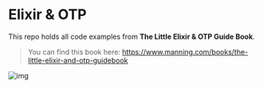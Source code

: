 # Elixir & OTP

This repo holds all code examples from **The Little Elixir & OTP Guide Book**.
> You can find this book here: https://www.manning.com/books/the-little-elixir-and-otp-guidebook


![img](https://images.manning.com/720/960/resize/book/2/cf70537-0068-4d76-b254-3082c3bc12a3/TanWeiHao_final.png)